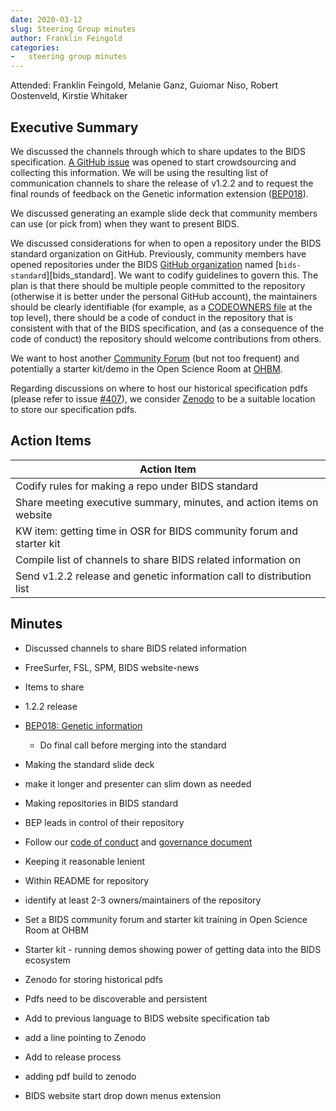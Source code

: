 ```yaml
---
date: 2020-03-12
slug: Steering Group minutes
author: Franklin Feingold
categories:
-   steering group minutes
---
```


<!-- more -->

Attended: Franklin Feingold, Melanie Ganz, Guiomar Niso, Robert Oostenveld, Kirstie Whitaker

## Executive Summary

We discussed the channels through which to share updates to the BIDS specification.
[A GitHub issue](https://github.com/bids-standard/bids-specification/issues/415) was opened to start crowdsourcing and collecting this information.
We will be using the resulting list of communication channels to share the release of v1.2.2 and to request the final rounds of feedback on the Genetic information extension ([BEP018](https://github.com/bids-standard/bids-specification/pull/395)).

We discussed generating an example slide deck that community members can use (or pick from) when they want to present BIDS.

We discussed considerations for when to open a repository under the BIDS standard organization on GitHub.
Previously, community members have opened repositories under the BIDS
[GitHub organization](https://docs.github.com/en/organizations/collaborating-with-groups-in-organizations/about-organizations)
named [`bids-standard`][bids_standard].
We want to codify guidelines to govern this.
The plan is that there should be multiple people committed to the repository (otherwise it is better under the personal GitHub account), the maintainers should be clearly identifiable (for example, as a
[CODEOWNERS file](https://docs.github.com/en/repositories/managing-your-repositorys-settings-and-features/customizing-your-repository/about-code-owners#about-code-owners)
at the top level), there should be a code of conduct in the repository that is consistent with that of the BIDS specification, and (as a consequence of the code of conduct) the repository should welcome contributions from others.

We want to host another [Community Forum](https://bids.neuroimaging.io/blog/2020/01/02/Announcing%20Community%20Forum%20Events.html) (but not too frequent) and potentially a starter kit/demo in the Open Science Room at [OHBM](https://www.humanbrainmapping.org).

Regarding discussions on where to host our historical specification pdfs (please refer to issue [#407](https://github.com/bids-standard/bids-specification/pull/407)), we consider [Zenodo](https://zenodo.org/) to be a suitable location to store our specification pdfs.

## Action Items

| Action Item                                                           |
| --------------------------------------------------------------------- |
| Codify rules for making a repo under BIDS standard                    |
| Share meeting executive summary, minutes, and action items on website |
| KW item: getting time in OSR for BIDS community forum and starter kit |
| Compile list of channels to share BIDS related information on         |
| Send v1.2.2 release and genetic information call to distribution list |

## Minutes

-   Discussed channels to share BIDS related information

-   FreeSurfer, FSL, SPM, BIDS website-news

-   Items to share

-   1.2.2 release

-   [BEP018: Genetic information](https://github.com/bids-standard/bids-specification/pull/395)

    -   Do final call before merging into the standard

-   Making the standard slide deck

-   make it longer and presenter can slim down as needed

-   Making repositories in BIDS standard

-   BEP leads in control of their repository

-   Follow our [code of conduct](../../collaboration/bids_github/CODE_OF_CONDUCT.md)
    and [governance document](../../collaboration/governance.md)

-   Keeping it reasonable lenient

-   Within README for repository

-   identify at least 2-3 owners/maintainers of the repository

-   Set a BIDS community forum and starter kit training in Open Science Room at OHBM

-   Starter kit - running demos showing power of getting data into the BIDS ecosystem

-   Zenodo for storing historical pdfs

-   Pdfs need to be discoverable and persistent

-   Add to previous language to BIDS website specification tab

-   add a line pointing to Zenodo

-   Add to release process

-   adding pdf build to zenodo

-   BIDS website start drop down menus extension
